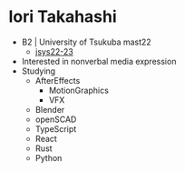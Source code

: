 # Iori Takahashi
- B2 | University of Tsukuba mast22
  - [jsys22-23](https://github.com/sohosai)
- Interested in nonverbal media expression
- Studying
  - AfterEffects
    - MotionGraphics
    - VFX
  - Blender
  - openSCAD
  - TypeScript
  - React
  - Rust
  - Python
